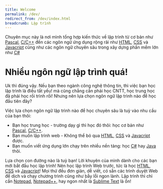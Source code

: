 ```yaml
---
title: Welcome
permalink: /dev/
redirect_from: /dev/index.html
breadcrumb: Lập trình
---
```

Chuyên mục này là nơi mình tổng hợp kiến thức về lập trình từ cơ bản như [Pascal](/dev/pascal), [C/C++](/dev/c) đến các ngôn ngữ ứng dụng rộng rãi như [HTML](/dev/html), [CSS](/dev/css) và [Javacript](/dev/js) cũng như các ngôn ngữ chuyên sâu trong xây dựng phần mềm lớn như [C#](/dev/csharp)

# Nhiều ngôn ngữ lập trình quá!

Uk thì đúng vậy. Nếu bạn theo ngành công nghệ thông tin, thì việc bạn học lập trình là điều tất yếu! mà cũng chẳng cần phải học CNTT, học trung học đã phải học rồi trình rồi! Nhưng nên lựa chọn ngôn ngữ lập trình nào để học đầu tiên đây?

Việc lựa chọn ngôn ngữ lập trình nào để học chuyên sâu là tuỳ vào nhu cầu của bạn thôi:

- Bạn học trung học - trường dạy gì thì học đó thôi: học cơ bản như [Pascal](/dev/pascal), [C/C++](/dev/c).
- Bạn muốn lập trình web - Không thể bỏ qua [HTML](/dev/html), [CSS](/dev/css) và [Javacript](/dev/js) được.
- Bạn muốn viết ứng dụng lớn chạy trên nhiều nền tảng: học [C#](/dev/csharp) hay [Java](/dev/java) thôi.

Lựa chọn con đường nào là tuỳ bạn! Lời khuyên của mình dành cho các bạn mới bắt đầu học lập trình! Nên học lập trình Web trước, tức là học [HTML](/dev/html), [CSS](/dev/css) và [Javacript](/dev/js)! Mọi thứ đều đơn giản, dễ viết, có sẵn các trình duyệt Web để dịch và chạy chương trình cũng như bẫy lỗi ngon lành. Lập trình thì chỉ cần [Notepad](), [Notepad++](), hay ngon nhất là [Sublime Text]() là ổn!
